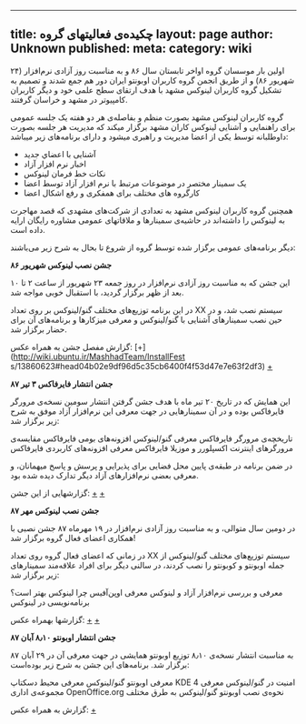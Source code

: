 ----------
title: چکیده‌ی فعالیتهای گروه
layout: page
author: Unknown
published: 
meta: 
category: wiki
----------
اولین بار موسسان گروه اواخر تابستان سال ۸۶ و به مناسبت روز آزادی نرم‌افزار (۲۴
شهریور ۸۶) و از طریق انجمن گروه کاربران اوبونتو ایران دور هم جمع شدند و تصمیم
به تشکیل گروه کاربران لینوکس مشهد با هدف ارتقای سطح علمی خود و دیگر کاربران
کامپیوتر در مشهد و خراسان گرفتند.

گروه کاربران لینوکس مشهد بصورت منظم و بفاصله‌ی هر دو هفته یک جلسه عمومی برای
راهنمایی و آشنایی لینوکس کاران مشهد برگزار میکند که مدیریت هر جلسه بصورت
داوطلبانه توسط یکی از اعضا مدیریت و راهبری میشود و دارای برنامه‌های زیر
میباشد:

  * آشنایی با اعضاي جدید
  * اخبار نرم افزار آزاد
  * نکات خط فرمان لینوکس
  * یک سمینار مختصر در موضوعات مرتبط با نرم افزار آزاد توسط اعضا
  * کارگروه های مختلف برای همفکری و رفع اشکال اعضا

همچنین گروه کاربران لینوکس مشهد به تعدادی از شرکت‌های مشهدی که قصد مهاجرت به
لینوکس را داشته‌اند در حاشیه‌ی سمینارها و ملاقاتهای عمومی مشاوره رایگان ارایه
داده است.

دیگر برنامه‌های عمومی برگزار شده توسط گروه از شروع تا بحال به شرح زیر
می‌باشند:

**جشن نصب لینوکس شهریور ۸۶**

این جشن که به مناسبت روز آزادی نرم‌افزار در روز جمعه ۲۳ شهریور از ساعت ۲ تا ۱۰
بعد از ظهر برگزار گردید، با استقبال خوبی مواجه شد.

در این برنامه توزیع‌های مختلف گنو/لینوکس بر روی تعداد XX سیستم نصب شد، و در
حین نصب سمینارهای آشنایی با گنو/لینوکس و معرفی میزکارها و برنامه‌های آن برای
حضار برگزار شد.

گزارش مفصل جشن به همراه عکس: [+](http://wiki.ubuntu.ir/MashhadTeam/InstallFest
s/13860623#head04b02e9df96d5c35cb6400f4f53d47e7e63f2df3)
[+](http://mtux.wordpress.com/2007/09/15/softwarefreedomday/)

**جشن انتشار فایرفاکس ۳ تیر ۸۷**

این همایش که در تاریخ ۲۰ تیر ماه با هدف جشن گرفتن انتشار سومین نسخه‌ی مرورگر
فایرفاکس بوده و در آن سمینارهایی در جهت معرفی این نرم‌افزار آزاد موفق به شرح
زیر برگزار شد:

تاریخچه‌ی مرورگر فایرفاکس معرفی گنو/لینوکس افزونه‌های بومی فایرفاکس مقایسه‌ی
مرورگرهای اینترنت اکسپلورر و موزیلا فایرفاکس معرفی افزونه‌های کاربردی فایرفاکس

در ضمن برنامه در طبقه‌ی پایین محل فضایی برای پذیرایی و پرسش و پاسخ میهمانان، و
معرفی بعضی نرم‌افزارهای آزاد دیگر تدارک دیده شده بود.

گزارشهایی از این جشن: [+](http://mashhadlug.org/node/19)
[+](http://mtux.wordpress.com/2008/07/11/firefox3releasepartymashhad/)

**جشن نصب لینوکس مهر ۸۷**

در دومین سال متوالی، و به مناسبت روز آزادی نرم‌افزار در ۱۹ مهرماه ۸۷ جشن نصبی
با همکاری اعضای فعال گروه برگزار شد!

در زمانی که اعضای فعال گروه روی تعداد XX سیستم توزیع‌های مختلف گنو/لینوکس از
جمله اوبونتو و کوبونتو را نصب کردند، در سالنی دیگر برای افراد علاقه‌مند
سمینارهای زیر برگزار شد:

معرفی و بررسی نرم‌افزار آزاد و لینوکس معرفی اوپن‌آفیس چرا لینوکس بهتر است؟
برنامه‌نویسی در لینوکس

گزارشها بهمراه عکس: [+](http://mashhadlug.org/node/34)
[+](http://mtux.wordpress.com/2008/10/11/mashhadluginstallfestreport/)

**جشن انتشار اوبونتو ۸٫۱۰ آبان ۸۷**

به مناسبت انتشار نسخه‌ی ۸٫۱۰ توزیع اوبونتو همایشی در جهت معرفی آن در ۲۹ آبان
۸۷ برگزار شد. برنامه‌های این جشن به شرح زیر بوده‌است:

معرفی اوبونتو گنو/لینوکس معرفی محیط دسکتاپ KDE 4 امنیت در گنو/لینوکس معرفی
مجموعه‌ی اداری OpenOffice.org نحوه‌ی نصب اوبونتو گنو/لینوکس به طرق مختلف

گزارش به همراه عکس: [+](http://mashhadlug.org/node/41)

